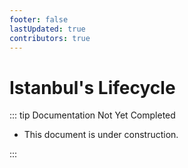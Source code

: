 ```yaml
---
footer: false
lastUpdated: true
contributors: true
---
```


# Istanbul's Lifecycle

::: tip Documentation Not Yet Completed

- This document is under construction.

:::